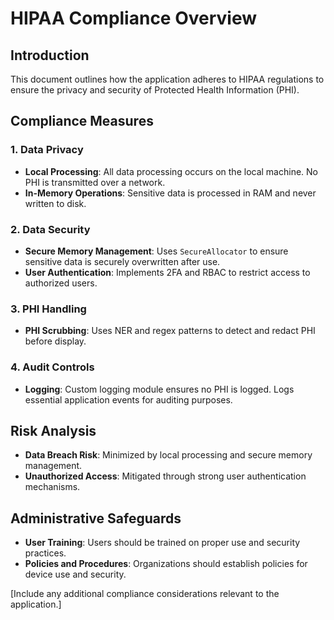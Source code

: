 # HIPAA Compliance Overview

## Introduction

This document outlines how the application adheres to HIPAA regulations to ensure the privacy and security of Protected Health Information (PHI).

## Compliance Measures

### 1. Data Privacy

- **Local Processing**: All data processing occurs on the local machine. No PHI is transmitted over a network.
- **In-Memory Operations**: Sensitive data is processed in RAM and never written to disk.

### 2. Data Security

- **Secure Memory Management**: Uses `SecureAllocator` to ensure sensitive data is securely overwritten after use.
- **User Authentication**: Implements 2FA and RBAC to restrict access to authorized users.

### 3. PHI Handling

- **PHI Scrubbing**: Uses NER and regex patterns to detect and redact PHI before display.

### 4. Audit Controls

- **Logging**: Custom logging module ensures no PHI is logged. Logs essential application events for auditing purposes.

## Risk Analysis

- **Data Breach Risk**: Minimized by local processing and secure memory management.
- **Unauthorized Access**: Mitigated through strong user authentication mechanisms.

## Administrative Safeguards

- **User Training**: Users should be trained on proper use and security practices.
- **Policies and Procedures**: Organizations should establish policies for device use and security.

[Include any additional compliance considerations relevant to the application.]
